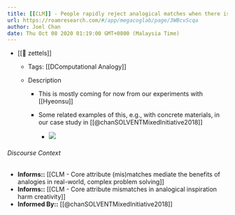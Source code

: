 ```yaml
---
title: [[CLM]] - People rapidly reject analogical matches when there is a clear attribute mismatch
url: https://roamresearch.com/#/app/megacoglab/page/3WBcvScqa
author: Joel Chan
date: Thu Oct 08 2020 01:19:00 GMT+0800 (Malaysia Time)
---
```


- [[🌲 zettels]]

    - Tags: [[DComputational Analogy]]

    - Description

        - This is mostly coming for now from our experiments with [[Hyeonsu]]

        - Some related examples of this, e.g., with concrete materials, in our case study in [[@chanSOLVENTMixedInitiative2018]]

            - ![](https://firebasestorage.googleapis.com/v0/b/firescript-577a2.appspot.com/o/imgs%2Fapp%2Fmegacoglab%2F9Ij8F-s10Y.png?alt=media&token=d43b5ab4-7ccb-4b0f-84d8-827c7a0088a5)

###### Discourse Context

- **Informs::** [[CLM - Core attribute (mis)matches mediate the benefits of analogies in real-world, complex problem solving]]
- **Informs::** [[CLM - Core attribute mismatches in analogical inspiration harm creativity]]
- **Informed By::** [[@chanSOLVENTMixedInitiative2018]]
